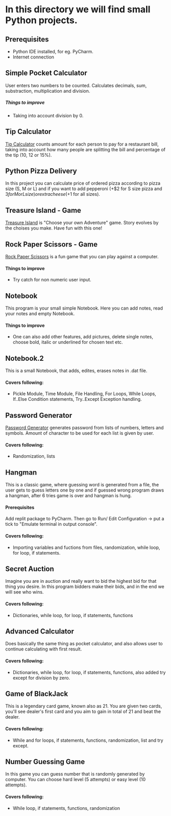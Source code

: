# In this directory we will find small Python projects.

## Prerequisites
- Python IDE installed, for eg. PyCharm. 
- Internet connection

## Simple Pocket Calculator
User enters two numbers to be counted. Calculates decimals, sum, substraction, multiplication and division.

##### Things to improve
- Taking into account division by 0.

## Tip Calculator
[Tip Calculator](https://replit.com/@Irina-NicoleNic/tip-calculator-start#main.py) counts amount for each person to pay for a restaurant bill, 
taking into account how many people are splitting the bill and percentage of the tip (10, 12 or 15%).

## Python Pizza Delivery
In this project you can calculate price of ordered pizza according to pizza size (S, M or L) and 
if you want to add pepperoni (+$2 for S size pizza and $3 for M or L size) or extra cheese (+$1 for all sizes).

## Treasure Island - Game
[Treasure Island](https://replit.com/@Irina-NicoleNic/treasure-island-start-1#main.py) is "Choose your own Adventure" game. Story evolves by the choises you make. 
Have fun with this one!

## Rock Paper Scissors - Game
[Rock Paper Scissors](https://replit.com/@Irina-NicoleNic/rock-paper-scissors-start#main.py) is a fun game that you can play against a computer.
#### Things to improve
- Try catch for non numeric user input.

## Notebook
This program is your small simple Notebook. Here you can add notes, read your notes and empty Notebook.
#### Things to improve
- One can also add other features, add pictures, delete single notes, choose bold, italic or underlined for chosen text etc.

## Notebook.2
This is a small Notebook, that adds, edites, erases notes in .dat file. 
#### Covers following:
- Pickle Module, Time Module, File Handling, For Loops, While Loops, If..Else Condition statements, Try..Except Exception handling. 

## Password Generator
[Password Generator](https://replit.com/@Irina-NicoleNic/password-generator-start#main.py) generates password from lists of numbers, letters and symbols. Amount of character to be used for each list is given by user. 
#### Covers following:
- Randomization, lists

## Hangman
This is a classic game, where guessing word is generated from a file, the user gets to guess letters one by one and if guessed wrong program draws a hangman, after 6 tries game is over and hangman is hung. 
#### Prerequisites
Add replit package to PyCharm. Then go to Run/ Edit Configuration -> put a tick to "Emulate terminal in output console".
#### Covers following:
- Importing variables and fuctions from files, randomization, while loop, for loop, if statements.

## Secret Auction
Imagine you are in auction and really want to bid the highest bid for that thing you desire. In this program bidders make their bids, and in the end we will see who wins. 
#### Covers following:
- Dictionaries, while loop, for loop, if statements, functions

## Advanced Calculator
Does basically the same thing as pocket calculator, and also allows user to continue calculating with first result.  
#### Covers following:
- Dictionaries, while loop, for loop, if statements, functions, also added try except for division by zero.

## Game of BlackJack
This is a legendary card game, known also as 21. You are given two cards, you'll see dealer's first card and you aim to gain in total of 21 and beat the dealer. 
#### Covers following:
- While and for loops, if statements, functions, randomization, list and try except. 

## Number Guessing Game
In this game you can guess number that is randomly generated by computer. You can choose hard level (5 attempts) or easy level (10 attempts). 
#### Covers following:
- While loop, if statements, functions, randomization
